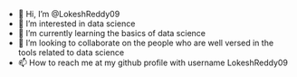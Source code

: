 - 👋 Hi, I’m @LokeshReddy09
- 👀 I’m interested in data science
- 🌱 I’m currently learning the basics of data science
- 💞️ I’m looking to collaborate on the people who are well versed in the tools related to data science 
- 📫 How to reach me at my github profile with username LokeshReddy09

<!---
LokeshReddy09/LokeshReddy09 is a ✨ special ✨ repository because its `README.md` (this file) appears on your GitHub profile.
You can click the Preview link to take a look at your changes.
--->
